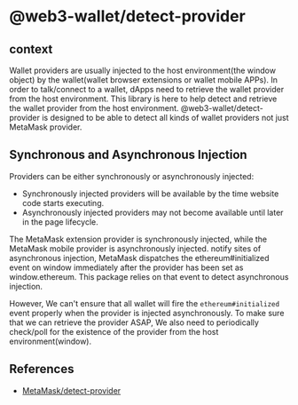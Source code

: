 # @web3-wallet/detect-provider

## context

Wallet providers are usually injected to the host environment(the window object) by the wallet(wallet browser extensions or wallet mobile APPs). In order to talk/connect to a wallet, dApps need to retrieve the wallet provider from the host environment. This library is here to help detect and retrieve the wallet provider from the host environment. @web3-wallet/detect-provider is designed to be able to detect all kinds of wallet providers not just MetaMask provider.

## Synchronous and Asynchronous Injection

Providers can be either synchronously or asynchronously injected:

- Synchronously injected providers will be available by the time website code starts executing.
- Asynchronously injected providers may not become available until later in the page lifecycle.

The MetaMask extension provider is synchronously injected, while the MetaMask mobile provider is
asynchronously injected. notify sites of asynchronous injection, MetaMask dispatches the ethereum#initialized
event on window immediately after the provider has been set as window.ethereum. This package relies on
that event to detect asynchronous injection.

However, We can't ensure that all wallet will fire the `ethereum#initialized` event properly when the provider
is injected asynchronously. To make sure that we can retrieve the provider ASAP, We also need to periodically check/poll
for the existence of the provider from the host environment(window).

## References

- [MetaMask/detect-provider](https://github.com/MetaMask/detect-provider#synchronous-and-asynchronous-injection=)
